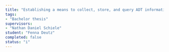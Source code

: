 ```yaml
---
title: "Establishing a means to collect, store, and query ADT information from a web application"
tags: 
- "Bachelor thesis"
supervisors:
- "Nathan Daniel Schiele"
student: "Fenna Deutz"
completed: false
status: "i"
---
```


